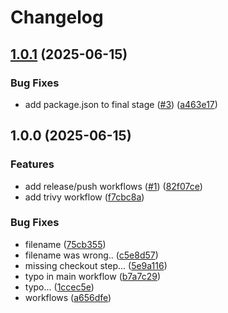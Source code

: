 # Changelog

## [1.0.1](https://github.com/Jdavid77/ryanair-api/compare/v1.0.0...v1.0.1) (2025-06-15)


### Bug Fixes

* add package.json to final stage ([#3](https://github.com/Jdavid77/ryanair-api/issues/3)) ([a463e17](https://github.com/Jdavid77/ryanair-api/commit/a463e17ac81677f7bdb122dfe9a6c018b4a7c0fc))

## 1.0.0 (2025-06-15)


### Features

* add release/push workflows ([#1](https://github.com/Jdavid77/ryanair-api/issues/1)) ([82f07ce](https://github.com/Jdavid77/ryanair-api/commit/82f07ce43540f6dc6075617480b9d92d5bce251f))
* add trivy workflow ([f7cbc8a](https://github.com/Jdavid77/ryanair-api/commit/f7cbc8aa4d7bfbeebc70db57d11c9df64d356add))


### Bug Fixes

* filename ([75cb355](https://github.com/Jdavid77/ryanair-api/commit/75cb355e90870f27c22a39832b0afaac37f1f958))
* filename was wrong.. ([c5e8d57](https://github.com/Jdavid77/ryanair-api/commit/c5e8d57b3719de56fa9e0dd70fd9ba3a93365618))
* missing checkout step... ([5e9a116](https://github.com/Jdavid77/ryanair-api/commit/5e9a116a99d3ad5edf317ef04f881c119ea0ed3b))
* typo in main workflow ([b7a7c29](https://github.com/Jdavid77/ryanair-api/commit/b7a7c29e7afadbd3a39141a463d38722af7bf842))
* typo... ([1ccec5e](https://github.com/Jdavid77/ryanair-api/commit/1ccec5eb5ab4ac71356df34d84e1a92b8716df56))
* workflows ([a656dfe](https://github.com/Jdavid77/ryanair-api/commit/a656dfe37d7ae513cda06f4ddf7a7799ba4100ec))
